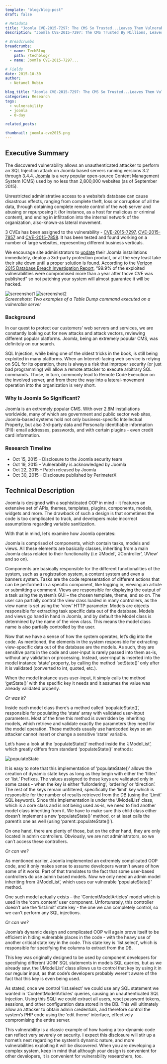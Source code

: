 ```yaml
---
template: "blog/blog-post"
draft: false

# Metadata
title: "Joomla CVE-2015-7297: The CMS So Trusted...Leaves Them Vulnerable"
description: "Joomla CVE-2015-7297: The CMS Trusted By Millions, Leaves them all vulnerable"

# Breadcrumbs
breadcrumbs:
  - name: TechBlog
    path: /techblog/
  - name: Joomla CVE-2015-7297...

# Fields
date: 2015-10-30
author:
  - Netanel Rubin

blog_title: "Joomla CVE-2015-7297: The CMS So Trusted...Leaves Them Vulnerable"
categories: Research
tags:
  - vulnerability
  - joomla
  - 0-day

related_posts:

thumbnail: joomla-cve2015.png
---
```


## Executive Summary

The discovered vulnerability allows an unauthenticated attacker to perform an SQL Injection attack on Joomla based servers running versions 3.2 through 3.4.4. [Joomla](https://www.joomla.org/about-joomla.html) is a very popular open-source Content Management System (CMS) used by no less than 2,800,000 websites (as of September 2015).

Unrestricted administrative access to a website’s database can cause disastrous effects, ranging from complete theft, loss or corruption of all the data, through obtaining complete remote control of the web server and abusing or repurposing it (for instance, as a host for malicious or criminal content), and ending in infiltration into the internal network of the organization, also-known-as lateral movement.

3 CVEs has been assigned to the vulnerability - [CVE-2015-7297](http://cve.mitre.org/cgi-bin/cvename.cgi?name=CVE-2015-7297), [CVE-2015-7857](http://cve.mitre.org/cgi-bin/cvename.cgi?name=CVE-2015-7857) and [CVE-2015-7858](http://cve.mitre.org/cgi-bin/cvename.cgi?name=CVE-2015-7858). It has been tested and found working on a number of large websites, representing different business verticals.

We encourage site administrators to [update](https://www.joomla.org/announcements/release-news/5634-joomla-3-4-5-released.html) their Joomla installations immediately, deploy a 3rd-party protection product, or at the very least take their site down until a proper solution is found. According to the [Verizon 2015 Database Breach Investigation Report](http://www.verizonenterprise.com/resources/reports/rp_data-breach-investigation-report-2015_en_xg.pdf), “99.9% of the exploited vulnerabilities were compromised more than a year after thcve CVE was published” so not patching your system will almost guarantee it will be hacked.

![screenshot1](/assets/images/blog/joomla-screenshot1.png)
![screenshot2](/assets/images/blog/joomla-screenshot2.png)
<br>_Screenshots: Two examples of a Table Dump command executed on a vulnerable server_

### Background

In our quest to protect our customers’ web servers and services, we are constantly looking out for new attacks and attack vectors, reviewing different popular platforms. Joomla, being an extremely popular CMS, was definitely on our search.

SQL Injection, while being one of the oldest tricks in the book, is still being exploited in many platforms. When an Internet-facing web service is relying on SQL for its operation, there is always a risk that improper security (or just bad programming) will allow a remote attacker to execute arbitrary SQL commands. Those, in turn, commonly lead to Remote Code Execution on the involved server, and from there the way into a lateral-movement operation into the organization is very short.

### Why Is Joomla So Significant?

Joomla is an extremely popular CMS. With over 2.8M installations worldwide, many of which are government and public sector web sites, Joomla-based systems hold not only business-specific Intellectual Property, but also 3rd-party data and Personally identifiable information (PII): email addresses, passwords, and with certain plugins - even credit card information.

### Research Timeline

- Oct 15, 2015 – Disclosure to the Joomla security team
- Oct 19, 2015 – Vulnerability is acknowledged by Joomla
- Oct 22, 2015 – Patch released by Joomla
- Oct 30, 2015 – Disclosure published by PerimeterX

## Technical Description

Joomla is designed with a sophisticated OOP in mind - it features an extensive set of APIs, themes, templates, plugins, components, models, widgets and more. The drawback of such a design is that sometimes the code is too complicated to track, and developers make incorrect assumptions regarding variable sanitization.

With that in mind, let’s examine how Joomla operates:

Joomla is comprised of components, which contain tasks, models and views. All these elements are basically classes, inheriting from a main Joomla class related to their functionality (i.e ‘JModel’, ‘JController’, ‘JView’ and so on).

Components are basically responsible for the different functionalities of the system, such as a registration system, a content system and even a banners system. Tasks are the code representation of different actions that can be performed in a specific component, like logging in, viewing an article or submitting a comment. Views are responsible for displaying the output of a task using the system’s GUI – the chosen template, theme, and so on. The user can partially control the view class loaded in many controllers, as the view name is set using the ‘view’ HTTP parameter. Models are objects responsible for extracting task specific data out of the database. Models and views go hand in hand in Joomla, and by default the Model class is determined by the name of the view class. This means the model class name is also partially controlled by the user.

Now that we have a sense of how the system operates, let’s dig into the code.
As mentioned, the elements in the system responsible for extracting view-specific data out of the database are the models. As such, they are sensitive parts in the code and user-input is rarely passed into them as-is, without any validation or processing. Instead, user-input is inserted into the model instance ‘state’ property, by calling the method ‘setState()’ only after it is validated (converted to int, quoted, etc.).

When the model instance uses user-input, it simply calls the method ‘getState()’ with the specific key it needs and it assumes the value was already validated properly.

_Or was it?_

Inside each model class there’s a method called ‘populateState()’, responsible for populating the ‘state’ array with validated user-input parameters. Most of the time this method is overridden by inheriting models, which retrieve and validate exactly the parameters they need for the model operation. These methods usually use hardcoded keys so an attacker cannot insert or change a sensitive ‘state’ variable.

Let’s have a look at the ‘populateState()’ method inside the ‘JModelList’, which greatly differs from standard ‘populateState()’ methods:

![populateState](/assets/images/blog/populateState.png)

It is easy to note that this implementation of ‘populateState()’ allows the creation of dynamic state keys as long as they begin with either the ‘filter.’ or ‘list.’ Prefixes. The values assigned to those keys are validated only in some cases – when the key is either ‘fullordering’, ‘ordering’ or ‘direction’. The rest of the keys remain unfiltered, specifically the ‘limit’ key which is responsible for the number of results retrieved from the DB (using the ‘Limit’ SQL keyword).
Since this implementation is under the ‘JModelList’ class, which is a core class and is not being used as-is, we need to find another model class inheriting from it. We have to make sure this child class either doesn’t implement a new ‘populateState()’ method, or at least calls the parent’s one as well (using ‘parent::populateState()’).

On one hand, there are plenty of those, but on the other hand, they are only located in admin controllers. Obviously, we are not administrators, so we can’t access these controllers.

_Or can we?_

As mentioned earlier, Joomla implemented an extremely complicated OOP code, and it only makes sense to assume developers weren’t aware of how some of it works. Part of that translates to the fact that some user-based controllers do use admin based models.
Now we only need an admin model inheriting from ‘JModelList’, which uses our vulnerable ‘populateState()’ method.

One such model actually exists – the ‘ContentModelArticles’ model which is used in the ‘com_content’ user component. Unfortunately, this controller doesn’t use the ‘list.limit’ state key - the one we can completely control, so we can’t perform any SQL injections.

_Or can we?_

Joomla’s dynamic design and complicated OOP will again prove itself to be efficient in hiding vulnerable places in the code - with the heavy use of another critical state key in the code.
This state key is ‘list.select’, which is responsible for specifying the columns to extract from the DB.

This key was originally designed to be used by component developers for specifying different ‘JOIN’ SQL statements in models SQL queries, but as we already saw, the ‘JModelList’ class allows us to control that key by using it in our regular input, as that code’s developers probably weren’t aware of the fact that this key is even being used.

As stated, once we control ‘list.select’ we could use any SQL statement we wanted in ‘ContentModelArticles’ queries, causing an unauthenticated SQL Injection. Using this SQLI we could extract all users, reset password tokens, sessions, and other configuration data stored in the DB. This will ultimately allow an attacker to obtain admin credentials, and therefore control the system’s PHP code using the ‘edit theme’ interface, effectively compromising the entire server.

This vulnerability is a classic example of how having a too-dynamic code can reflect very severely on security. I expect this disclosure will stir up a hornet’s nest regarding the system’s dynamic nature, and more vulnerabilities exploiting it will be discovered.
When you are developing a complex system, keep in mind that although your design is convenient for other developers, it is convenient for vulnerability researchers, too.

